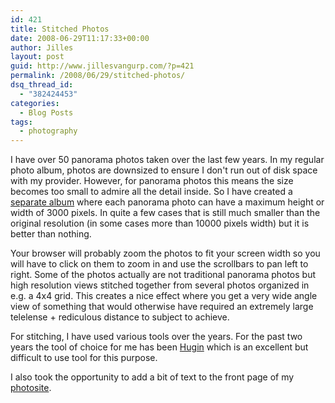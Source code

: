 ```yaml
---
id: 421
title: Stitched Photos
date: 2008-06-29T11:17:33+00:00
author: Jilles
layout: post
guid: http://www.jillesvangurp.com/?p=421
permalink: /2008/06/29/stitched-photos/
dsq_thread_id:
  - "382424453"
categories:
  - Blog Posts
tags:
  - photography
---
```

I have over 50 panorama photos taken over the last few years. In my regular photo album, photos are downsized to ensure I don't run out of disk space with my provider. However, for panorama photos this means the size becomes too small to admire all the detail inside. So I have created a [separate album](https://www.jillesvangurp.com/Stitched/) where each panorama photo can have a maximum height or width of 3000 pixels. In quite a few cases that is still much smaller than the original resolution (in some cases more than 10000 pixels width) but it is better than nothing.

Your browser will probably zoom the photos to fit your screen width so you will have to click on them to zoom in and use the scrollbars to pan left to right. Some of the photos actually are not traditional panorama photos but high resolution views stitched together from several photos organized in e.g. a 4x4 grid. This creates a nice effect where you get a very wide angle view of something that would otherwise have required an extremely large telelense + rediculous distance to subject to achieve.

For stitching, I have used various tools over the years. For the past two years the tool of choice for me has been [Hugin](http://hugin.sourceforge.net/) which is an excellent but difficult to use tool for this purpose.

I also took the opportunity to add a bit of text to the front page of my [photosite](https://www.jillesvangurp.com/).